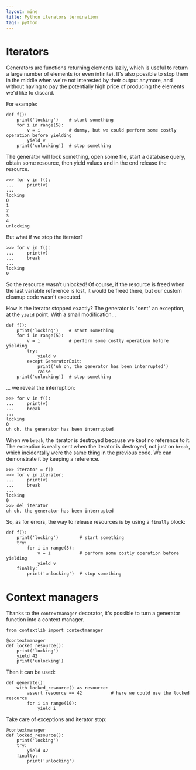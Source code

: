 ```yaml
---
layout: mine
title: Python iterators termination
tags: python
---
```


# Iterators

Generators are functions returning elements lazily, which is useful to return a large number of elements (or even infinite). It's also possible to stop them in the middle when we're not interested by their output anymore, and without having to pay the potentially high price of producing the elements we'd like to discard.

For example:

    def f():
        print('locking')    # start something
        for i in range(5):
            v = i           # dummy, but we could perform some costly operation before yielding
            yield v
        print('unlocking')  # stop something

The generator will lock something, open some file, start a database query, obtain some resource, then yield values and in the end release the resource.

    >>> for v in f():
    ...     print(v)
    ...
    locking
    0
    1
    2
    3
    4
    unlocking

But what if we stop the iterator?

    >>> for v in f():
    ...     print(v)
    ...     break
    ...
    locking
    0

So the resource wasn't unlocked! Of course, if the resource is freed when the last variable reference is lost, it would be freed there, but our custom cleanup code wasn't executed.

How is the iterator stopped exactly? The generator is "sent" an exception, at the `yield` point.
With a small modification...

    def f():
        print('locking')    # start something
        for i in range(5):
            v = i           # perform some costly operation before yielding
            try:
                yield v
            except GeneratorExit:
                print('uh oh, the generator has been interrupted')
                raise
        print('unlocking')  # stop something

... we reveal the interruption:

    >>> for v in f():
    ...     print(v)
    ...     break
    ...
    locking
    0
    uh oh, the generator has been interrupted

When we `break`, the iterator is destroyed because we kept no reference to it.
The exception is really sent when the iterator is destroyed, not just on `break`, which incidentally were the same thing in the previous code.
We can demonstrate it by keeping a reference.

    >>> iterator = f()
    >>> for v in iterator:
    ...     print(v)
    ...     break
    ...
    locking
    0
    >>> del iterator
    uh oh, the generator has been interrupted

So, as for errors, the way to release resources is by using a `finally` block:

    def f():
        print('locking')        # start something
        try:
            for i in range(5):
                v = i           # perform some costly operation before yielding
                yield v
        finally:
            print('unlocking')  # stop something

# Context managers

Thanks to the `contextmanager` decorator, it's possible to turn a generator function into a context manager.

    from contextlib import contextmanager

    @contextmanager
    def locked_resource():
        print('locking')
        yield 42
        print('unlocking')

Then it can be used:

    def generate():
        with locked_resource() as resource:
            assert resource == 42           # here we could use the locked resource
            for i in range(10):
                yield i

Take care of exceptions and iterator stop:

    @contextmanager
    def locked_resource():
        print('locking')
        try:
            yield 42
        finally:
            print('unlocking')
